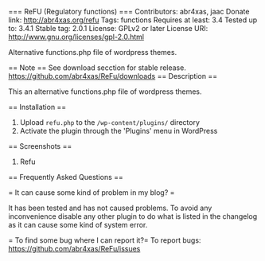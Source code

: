 === ReFU (Regulatory functions) ===
Contributors: abr4xas, jaac
Donate link: http://abr4xas.org/refu
Tags: functions
Requires at least: 3.4
Tested up to: 3.4.1
Stable tag: 2.0.1
License: GPLv2 or later
License URI: http://www.gnu.org/licenses/gpl-2.0.html

Alternative functions.php file of wordpress themes.

== Note ==
See download secction for stable release. https://github.com/abr4xas/ReFu/downloads
== Description ==

This an alternative functions.php file of wordpress themes.

== Installation ==

1. Upload `refu.php` to the `/wp-content/plugins/` directory
2. Activate the plugin through the 'Plugins' menu in WordPress

== Screenshots ==

1. Refu

== Frequently Asked Questions ==

= It can cause some kind of problem in my blog? =

It has been tested and has not caused problems. To avoid any inconvenience disable any other plugin to do what is listed in the changelog as it can cause some kind of system error.

= To find some bug where I can report it?=
To report bugs: https://github.com/abr4xas/ReFu/issues
